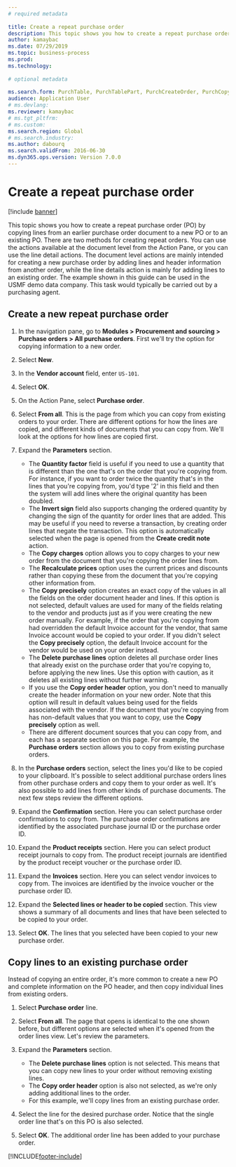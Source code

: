 ```yaml
--- 
# required metadata 
 
title: Create a repeat purchase order
description: This topic shows you how to create a repeat purchase order (PO) by copying lines from an earlier purchase order document to a new PO or to an existing PO. 
author: kamaybac
ms.date: 07/29/2019
ms.topic: business-process 
ms.prod:  
ms.technology:  
 
# optional metadata 
 
ms.search.form: PurchTable, PurchTablePart, PurchCreateOrder, PurchCopying   
audience: Application User 
# ms.devlang:  
ms.reviewer: kamaybac
# ms.tgt_pltfrm:  
# ms.custom:  
ms.search.region: Global
# ms.search.industry: 
ms.author: dabourq
ms.search.validFrom: 2016-06-30 
ms.dyn365.ops.version: Version 7.0.0 
---
```

# Create a repeat purchase order

[!include [banner](../../includes/banner.md)]

This topic shows you how to create a repeat purchase order (PO) by copying lines from an earlier purchase order document to a new PO or to an existing PO. There are two methods for creating repeat orders. You can use the actions available at the document level from the Action Pane, or you can use the line detail actions. The document level actions are mainly intended for creating a new purchase order by adding lines and header information from another order, while the line details action is mainly for adding lines to an existing order. The example shown in this guide can be used in the USMF demo data company. This task would typically be carried out by a purchasing agent.


## Create a new repeat purchase order
1. In the navigation pane, go to **Modules > Procurement and sourcing > Purchase orders > All purchase orders**. First we'll try the option for copying information to a new order.  
2. Select **New**.
3. In the **Vendor account** field, enter `US-101`.
4. Select **OK**.
5. On the Action Pane, select **Purchase order**.
6. Select **From all**. This is the page from which you can copy from existing orders to your order. There are different options for how the lines are copied, and different kinds of documents that you can copy from. We'll look at the options for how lines are copied first. 
7. Expand the **Parameters** section.

    - The **Quantity factor** field is useful if you need to use a quantity that is different than the one that's on the order that you're copying from. For instance, if you want to order twice the quantity that's in the lines that you're copying from, you'd type '2' in this field and then the system will add lines where the original quantity has been doubled.  
    - The **Invert sign** field also supports changing the ordered quantity by changing the sign of the quantity for order lines that are added. This may be useful if you need to reverse a transaction, by creating order lines that negate the transaction. This option is automatically selected when the page is opened from the **Create credit note** action.  
    - The **Copy charges** option allows you to copy charges to your new order from the document that you're copying the order lines from.  
    - The **Recalculate prices** option uses the current prices and discounts rather than copying these from the document that you're copying other information from.  
    - The **Copy precisely** option creates an exact copy of the values in all the fields on the order document header and lines. If this option is not selected, default values are used for many of the fields relating to the vendor and products just as if you were creating the new order manually. For example, if the order that you're copying from had overridden the default Invoice account for the vendor, that same Invoice account would be copied to your order. If you didn't select the **Copy precisely** option, the default Invoice account for the vendor would be used on your order instead.  
    - The **Delete purchase lines** option deletes all purchase order lines that already exist on the purchase order that you're copying to, before applying the new lines. Use this option with caution, as it deletes all existing lines without further warning.  
    - If you use the **Copy order header** option, you don't need to manually create the header information on your new order. Note that this option will result in default values being used for the fields associated with the vendor. If the document that you're copying from has non-default values that you want to copy, use the **Copy precisely** option as well.   
    - There are different document sources that you can copy from, and each has a separate section on this page. For example, the **Purchase orders** section allows you to copy from existing purchase orders.  

8. In the **Purchase orders** section, select the lines you'd like to be copied to your clipboard. It's possible to select additional purchase orders lines from other purchase orders and copy them to your order as well. It's also possible to add lines from other kinds of purchase documents. The next few steps review the different options.  
9. Expand the **Confirmation** section. Here you can select purchase order confirmations to copy from. The purchase order confirmations are identified by the associated purchase journal ID or the purchase order ID.  
10. Expand the **Product receipts** section. Here you can select product receipt journals to copy from. The product receipt journals are identified by the product receipt voucher or the purchase order ID.   
11. Expand the **Invoices** section. Here you can select vendor invoices to copy from. The invoices are identified by the invoice voucher or the purchase order ID.   
12. Expand the **Selected lines or header to be copied** section. This view shows a summary of all documents and lines that have been selected to be copied to your order.   
13. Select **OK**. The lines that you selected have been copied to your new purchase order.   

## Copy lines to an existing purchase order  

Instead of copying an entire order, it's more common to create a new PO and complete information on the PO header, and then copy individual lines from existing orders.  

1. Select **Purchase order** line.
2. Select **From all**. The page that opens is identical to the one shown before, but different options are selected when it's opened from the order lines view. Let's review the parameters.   
3. Expand the **Parameters** section.

    - The **Delete purchase lines** option is not selected. This means that you can copy new lines to your order without removing existing lines.   
    - The **Copy order header** option is also not selected, as we're only adding additional lines to the order.   
    - For this example, we'll copy lines from an existing purchase order.   

4. Select the line for the desired purchase order. Notice that the single order line that's on this PO is also selected.  
5. Select **OK**. The additional order line has been added to your purchase order.  



[!INCLUDE[footer-include](../../../includes/footer-banner.md)]